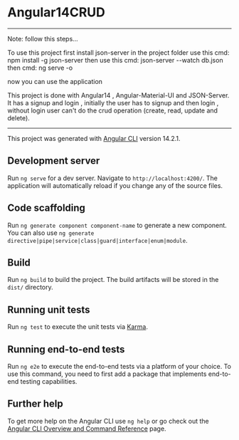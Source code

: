 # Angular14CRUD

****************************************************************************************
Note: follow this steps...

To use this project first install json-server in the project folder
use this cmd:          npm install -g json-server 
then use this cmd:     json-server --watch db.json
then cmd:              ng serve -o

now you can use the application

This project is done with Angular14 , Angular-Material-UI and JSON-Server.
It has a signup and login , initially the user has to signup and then login , 
without login user can't do the crud operation (create, read, update and delete).

*******************************************************************************************

This project was generated with [Angular CLI](https://github.com/angular/angular-cli) version 14.2.1.

## Development server

Run `ng serve` for a dev server. Navigate to `http://localhost:4200/`. The application will automatically reload if you change any of the source files.

## Code scaffolding

Run `ng generate component component-name` to generate a new component. You can also use `ng generate directive|pipe|service|class|guard|interface|enum|module`.

## Build

Run `ng build` to build the project. The build artifacts will be stored in the `dist/` directory.

## Running unit tests

Run `ng test` to execute the unit tests via [Karma](https://karma-runner.github.io).

## Running end-to-end tests

Run `ng e2e` to execute the end-to-end tests via a platform of your choice. To use this command, you need to first add a package that implements end-to-end testing capabilities.

## Further help

To get more help on the Angular CLI use `ng help` or go check out the [Angular CLI Overview and Command Reference](https://angular.io/cli) page.
